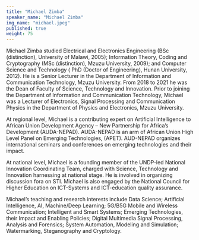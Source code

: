 ```yaml
---
title: "Michael Zimba"
speaker_name: "Michael Zimba"
img_name: "michael.jpeg"
published: true
weight: 75
---
```


Michael Zimba studied Electrical and Electronics Engineering (BSc (distinction), University of Malawi, 2005); Information Theory, Coding and Cryptography (MSc (distinction), Mzuzu University, 2009); and Computer Science and Technology ( PhD (Doctor of Engineering), Hunan University, 2012). He is a Senior Lecturer in the Department of Information and Communication Technology, Mzuzu University. From 2018 to 2021 he was the Dean of Faculty of Science, Technology and Innovation. Prior to joining the Department of Information and Communication Technology, Michael was a Lecturer of Electronics, Signal Processing and Communication Physics in the Department of Physics and Electronics, Mzuzu University.

At regional level, Michael is a contributing expert on Artificial Intelligence to African Union Development Agency – New Partnership for Africa’s Development (AUDA-NEPAD). AUDA-NEPAD is an arm of African Union High Level Panel on Emerging Technologies, (APET). AUD-NEPAD organizes international seminars and conferences on emerging technologies and their impact.

At national level, Michael is a founding member of the UNDP-led National Innovation Coordinating Team, charged with Science, Technology and Innovation harnessing at national stage. He is involved in organizing discussion fora on STI.   Michael is also engaged by the National Council for Higher Education on ICT-Systems and ICT-education quality assurance. 

Michael’s teaching and research interests include Data Science; Artificial Intelligence, AI, Machine/Deep Learning; 5G/B5G Mobile and Wireless Communication; Intelligent and Smart Systems; Emerging Technologies, their Impact and Enabling Policies; Digital Multimedia Signal Processing, Analysis and Forensics; System Automation, Modeling and Simulation; Watermarking, Steganography and Cryptology.
